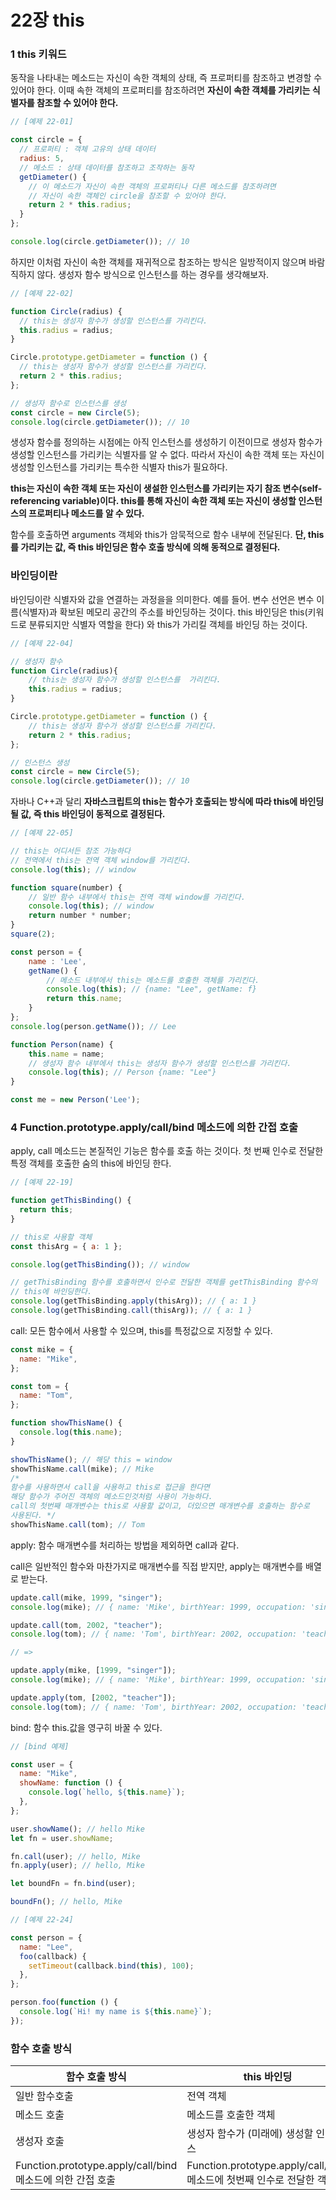 # 22장 this

### 1 this 키워드

동작을 나타내는 메소드는 자신이 속한 객체의 상태, 즉 프로퍼티를 참조하고 변경할 수 있어야 한다. 이때 속한 객체의 프로퍼티를 참조하려면 **자신이 속한 객체를 가리키는 식별자를 참조할 수 있어야 한다.**

```javascript
// [예제 22-01]

const circle = {
  // 프로퍼티 : 객체 고유의 상태 데이터
  radius: 5,
  // 메소드 : 상태 데이터를 참조하고 조작하는 동작
  getDiameter() {
    // 이 메소드가 자신이 속한 객체의 프로퍼티나 다른 메소드를 참조하려면
    // 자신이 속한 객체인 circle을 참조할 수 있어야 한다.
    return 2 * this.radius;
  }
};

console.log(circle.getDiameter()); // 10
```

하지만 이처럼 자신이 속한 객체를 재귀적으로 참조하는 방식은 일방적이지 않으며 바람직하지 않다. 생성자 함수 방식으로 인스턴스를 하는 경우를 생각해보자.

```javascript
// [예제 22-02]

function Circle(radius) {
  // this는 생성자 함수가 생성할 인스턴스를 가리킨다.
  this.radius = radius;
}

Circle.prototype.getDiameter = function () {
  // this는 생성자 함수가 생성할 인스턴스를 가리킨다.
  return 2 * this.radius;
};

// 생성자 함수로 인스턴스를 생성
const circle = new Circle(5);
console.log(circle.getDiameter()); // 10
```

생성자 함수를 정의하는 시점에는 아직 인스턴스를 생성하기 이전이므로 생성자 함수가 생성할 인스턴스를 가리키는 식별자를 알 수 없다. 따라서 자신이 속한 객체 또는 자신이 생성할 인스턴스를 가리키는 특수한 식별자
this가 필요하다.

**this는 자신이 속한 객체 또는 자신이 생설한 인스턴스를 가리키는 자기 참조 변수(self-referencing variable)이다. this를 통해 자신이 속한 객체 또는 자신이 생성할 인스턴스의 프로퍼티나
메소드를 알 수 있다.**

함수를 호출하면 arguments 객체와 this가 암묵적으로 함수 내부에 전달된다. **단, this를 가리키는 값, 즉 this 바인딩은 함수 호출 방식에 의해 동적으로 결정된다.**

### 바인딩이란

바인딩이란 식별자와 값을 연결하는 과정을을 의미한다. 예를 들어. 변수 선언은 변수 이름(식별자)과 확보된 메모리 공간의 주소를 바인딩하는 것이다. this 바인딩은 this(키워드로 분류되지만 식별자 역할을 한다)
와 this가 가리킬 객체를 바인딩 하는 것이다.

```javascript
// [예제 22-04]

// 생성자 함수
function Circle(radius){
	// this는 생성자 함수가 생성할 인스턴스를  가리킨다.
	this.radius = radius;
}

Circle.prototype.getDiameter = function () {
	// this는 생성자 함수가 생성할 인스턴스를 가리킨다.
	return 2 * this.radius;
};

// 인스턴스 생성
const circle = new Circle(5);
console.log(circle.getDiameter()); // 10
```

자바나 C++과 달리 **자바스크립트의 this는 함수가 호출되는 방식에 따라 this에 바인딩될 값, 즉 this 바인딩이 동적으로 결정된다.**

```javascript
// [예제 22-05]

// this는 어디서든 참조 가능하다
// 전역에서 this는 전역 객체 window를 가리킨다.
console.log(this); // window

function square(number) {
	// 일반 함수 내부에서 this는 전역 객체 window를 가리킨다.
	console.log(this); // window
	return number * number;
}
square(2);

const person = {
	name : 'Lee',
	getName() {
		// 메소드 내부에서 this는 메소드를 호출한 객체를 가리킨다.
		console.log(this); // {name: "Lee", getName: f}
		return this.name;
	}
};
console.log(person.getName()); // Lee

function Person(name) {
	this.name = name;
	// 생성자 함수 내부에서 this는 생성자 함수가 생성할 인스턴스를 가리킨다.
	console.log(this); // Person {name: "Lee"}
}

const me = new Person('Lee');
```

### 4 Function.prototype.apply/call/bind 메소드에 의한 간접 호출

apply, call 메소드는 본질적인 기능은 함수를 호출 하는 것이다. 첫 번째 인수로 전달한 특정 객체를 호출한 숨의 this에 바인딩 한다.

```javascript
// [예제 22-19]

function getThisBinding() {
  return this;
}

// this로 사용할 객체
const thisArg = { a: 1 };

console.log(getThisBinding()); // window

// getThisBinding 함수를 호출하면서 인수로 전달한 객체를 getThisBinding 함수의 
// this에 바인딩한다.
console.log(getThisBinding.apply(thisArg)); // { a: 1 }
console.log(getThisBinding.call(thisArg)); // { a: 1 }
```

call: 모든 함수에서 사용할 수 있으며, this를 특정값으로 지정할 수 있다.

```javascript
const mike = {
  name: "Mike",
};

const tom = {
  name: "Tom",
};

function showThisName() {
  console.log(this.name);
}

showThisName(); // 해당 this = window
showThisName.call(mike); // Mike
/*
함수를 사용하면서 call을 사용하고 this로 접근을 한다면
해당 함수가 주어진 객체의 메소드인것처럼 사용이 가능하다.
call의 첫번째 매개변수는 this로 사용할 값이고, 더있으면 매개변수를 호출하는 함수로 
사용된다. */
showThisName.call(tom); // Tom
```

apply: 함수 매개변수를 처리하는 방법을 제외하면 call과 같다.

call은 일반적인 함수와 마찬가지로 매개변수를 직접 받지만, apply는 매개변수를 배열로 받는다.

```javascript
update.call(mike, 1999, "singer");
console.log(mike); // { name: 'Mike', birthYear: 1999, occupation: 'singer' }

update.call(tom, 2002, "teacher");
console.log(tom); // { name: 'Tom', birthYear: 2002, occupation: 'teacher' }

// =>

update.apply(mike, [1999, "singer"]);
console.log(mike); // { name: 'Mike', birthYear: 1999, occupation: 'singer' }

update.apply(tom, [2002, "teacher"]);
console.log(tom); // { name: 'Tom', birthYear: 2002, occupation: 'teacher' }
```

bind: 함수 this.값을 영구히 바꿀 수 있다.

```javascript
// [bind 예제]

const user = {
  name: "Mike",
  showName: function () {
    console.log(`hello, ${this.name}`);
  },
};

user.showName(); // hello Mike
let fn = user.showName;

fn.call(user); // hello, Mike
fn.apply(user); // hello, Mike

let boundFn = fn.bind(user);

boundFn(); // hello, Mike
```

```JavaScript
// [예제 22-24]

const person = {
  name: "Lee",
  foo(callback) {
    setTimeout(callback.bind(this), 100);
  },
};

person.foo(function () {
  console.log(`Hi! my name is ${this.name}`);
});
```

### 함수 호출 방식

| 함수 호출 방식                                         | this 바인딩                                               |
|--------------------------------------------------|--------------------------------------------------------|
| 일반 함수호출                                          | 전역 객체                                                  |
| 메소드 호출                                           | 메소드를 호출한 객체                                            |
| 생성자 호출                                           | 생성자 함수가 (미래에) 생성할 인스턴스                                 |
| Function.prototype.apply/call/bind 메소드에 의한 간접 호출 | Function.prototype.apply/call/bind 메소드에 첫번째 인수로 전달한 객체 |